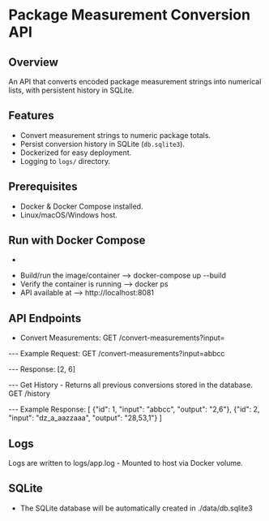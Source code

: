 # Package Measurement Conversion API

## Overview
An API that converts encoded package measurement strings into numerical lists, with persistent history in SQLite.

## Features
- Convert measurement strings to numeric package totals.
- Persist conversion history in SQLite (`db.sqlite3`).
- Dockerized for easy deployment.
- Logging to `logs/` directory.


## Prerequisites
- Docker & Docker Compose installed.
- Linux/macOS/Windows host.


## Run with Docker Compose
- ```bash
- Build/run the image/container --> docker-compose up --build
- Verify the container is running --> docker ps
- API available at --> http://localhost:8081

## API Endpoints
- Convert Measurements:
GET /convert-measurements?input=<string>

--- Example Request:
GET /convert-measurements?input=abbcc

--- Response:
[2, 6]

--- Get History - Returns all previous conversions stored in the database.
GET /history

--- Example Response:
[
  {"id": 1, "input": "abbcc", "output": "2,6"},
  {"id": 2, "input": "dz_a_aazzaaa", "output": "28,53,1"}
]

## Logs
Logs are written to logs/app.log - Mounted to host via Docker volume.


## SQLite
- The SQLite database will be automatically created in ./data/db.sqlite3
